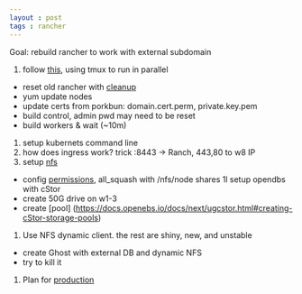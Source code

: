 ```yaml
---
layout : post
tags : rancher	
---
```


Goal:  rebuild rancher to work with external subdomain

1. follow [this](https://octoperf.com/blog/2018/06/04/rancher-2-getting-started/), using tmux to run in parallel
 * reset old rancher with [cleanup](https://gist.github.com/superseb/2cf186726807a012af59a027cb41270d)
 * yum update nodes
 * update certs from porkbun:  domain.cert.perm, private.key.pem
 * build control, admin pwd may need to be reset
 * build workers & wait (~10m) 
1. setup kubernets command line
1. how does ingress work? trick :8443 -> Ranch, 443,80 to w8 IP
1. setup [nfs](https://www.cyberciti.biz/faq/centos-fedora-rhel-nfs-v4-configuration/)
 * config [permissions](https://docs.okd.io/latest/install_config/persistent_storage/persistent_storage_nfs.html ), all_squash with /nfs/node shares
1l setup opendbs with cStor
 * create 50G drive on w1-3
 * create [pool] (https://docs.openebs.io/docs/next/ugcstor.html#creating-cStor-storage-pools)
1. Use NFS dynamic client.  the rest are shiny, new, and unstable
 * create Ghost with external DB and dynamic NFS
 * try to kill it
1. Plan for [production](https://engineering.bitnami.com/articles/practicing-what-we-preach-benefiting-from-a-move-to-kubernetes.html)
